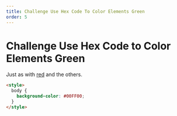 ```yaml
---
title: Challenge Use Hex Code To Color Elements Green
order: 5
---
```

# Challenge Use Hex Code to Color Elements Green

Just as with [red](Challenge-Use-Hex-Code-To-Color-Elements-Red) and the others.

```html
<style>
  body {
    background-color: #00FF00;
  }
</style>
```
